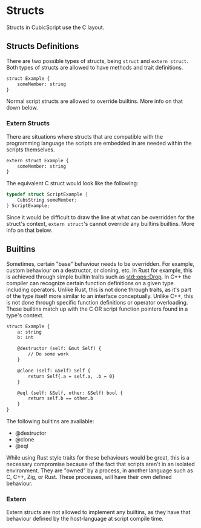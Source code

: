 # Structs

Structs in CubicScript use the C layout.

## Structs Definitions

There are two possible types of structs, being `struct` and `extern struct`. Both types of structs are allowed to have methods and trait definitions.

```txt
struct Example {
    someMember: string
}
```

Normal script structs are allowed to override builtins. More info on that down below.

### Extern Structs

There are situations where structs that are compatible with the programming language the scripts are embedded in are needed within the scripts themselves.

```txt
extern struct Example {
    someMember: string
}
```

The equivalent C struct would look like the following:

```c
typedef struct ScriptExample {
    CubsString someMember;
} ScriptExample;
```

Since it would be difficult to draw the line at what can be overridden for the struct's context, `extern struct`'s cannot override any builtins builtins. More info on that below.

## Builtins

Sometimes, certain "base" behaviour needs to be overridden. For example, custom behaviour on a destructor, or cloning, etc. In Rust for example, this is achieved through simple builtin traits such as [std::ops::Drop](https://doc.rust-lang.org/std/ops/trait.Drop.html). In C++ the compiler can recognize certain function definitions on a given type including operators. Unlike Rust, this is not done through traits, as it's part of the type itself more similar to an interface conceptually. Unlike C++, this is not done through specific function definitions or operator overloading. These builtins match up with the C OR script function pointers found in a type's context.

```txt
struct Example {
    a: string
    b: int 

    @destructor (self: &mut Self) {
        // Do some work
    }

    @clone (self: &Self) Self {
        return Self{.a = self.a, .b = 0}
    }

    @eql (self: &Self, other: &Self) bool {
        return self.b == other.b
    }  
}
```

The following builtins are available:

- @destructor
- @clone
- @eql

While using Rust style traits for these behaviours would be great, this is a necessary compromise because of the fact that scripts aren't in an isolated environment. They are "owned" by a process, in another language such as C, C++, Zig, or Rust. These processes, will have their own defined behaviour.

### Extern

Extern structs are not allowed to implement any builtins, as they have that behaviour defined by the host-language at script compile time.

